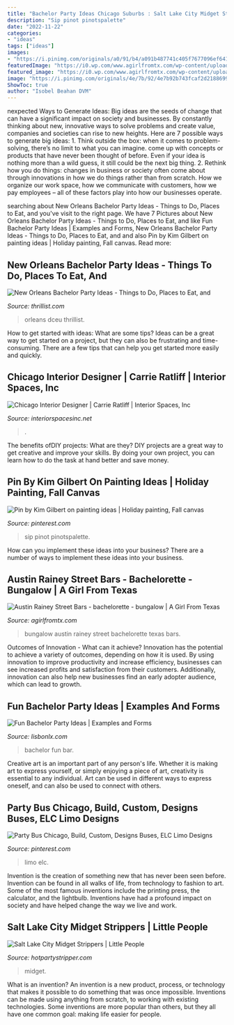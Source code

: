 ```yaml
---
title: "Bachelor Party Ideas Chicago Suburbs : Salt Lake City Midget Strippers"
description: "Sip pinot pinotspalette"
date: "2022-11-22"
categories:
- "ideas"
tags: ["ideas"]
images:
- "https://i.pinimg.com/originals/a0/91/b4/a091b487741c405f7677096ef641e897.jpg"
featuredImage: "https://i0.wp.com/www.agirlfromtx.com/wp-content/uploads/2019/10/austin-bachelorette-party-ideas-bungalow.jpg?fit=1500%2C1000&amp;ssl=1"
featured_image: "https://i0.wp.com/www.agirlfromtx.com/wp-content/uploads/2019/10/austin-bachelorette-party-ideas-bungalow.jpg?fit=1500%2C1000&amp;ssl=1"
image: "https://i.pinimg.com/originals/4e/7b/92/4e7b92b743fcaf2d2188699d82bbd054.png"
ShowToc: true
author: "Isobel Beahan DVM"
---
```



nexpected Ways to Generate Ideas:
Big ideas are the seeds of change that can have a significant impact on society and businesses. By constantly thinking about new, innovative ways to solve problems and create value, companies and societies can rise to new heights. Here are 7 possible ways to generate big ideas: 1. Think outside the box: when it comes to problem-solving, there’s no limit to what you can imagine. come up with concepts or products that have never been thought of before. Even if your idea is nothing more than a wild guess, it still could be the next big thing. 2. Rethink how you do things: changes in business or society often come about through innovations in how we do things rather than from scratch. How we organize our work space, how we communicate with customers, how we pay employees – all of these factors play into how our businesses operate.

	

		
searching about New Orleans Bachelor Party Ideas - Things to Do, Places to Eat, and you've visit to the right page. We have 7 Pictures about New Orleans Bachelor Party Ideas - Things to Do, Places to Eat, and like Fun Bachelor Party Ideas | Examples and Forms, New Orleans Bachelor Party Ideas - Things to Do, Places to Eat, and and also Pin by Kim Gilbert on painting ideas | Holiday painting, Fall canvas. Read more:
		
    
## New Orleans Bachelor Party Ideas - Things To Do, Places To Eat, And

<img loading=lazy src="https://assets3.thrillist.com/v1/image/1271663/size/tmg-facebook_social.jpg" onerror="this.onerror=null;this.src='https://tse1.mm.bing.net/th?id=OIP.NOjr6JLlLPu_b6R4KKMmtwHaD4&amp;pid=15.1';" alt="New Orleans Bachelor Party Ideas - Things to Do, Places to Eat, and">

_Source: thrillist.com_

>orleans dceu thrillist. 

	

How to get started with ideas: What are some tips?
Ideas can be a great way to get started on a project, but they can also be frustrating and time-consuming. There are a few tips that can help you get started more easily and quickly.

    
## Chicago Interior Designer | Carrie Ratliff | Interior Spaces, Inc

<img loading=lazy src="https://interiorspacesinc.net/_party_decor_02/fs/05.jpg" onerror="this.onerror=null;this.src='https://tse1.mm.bing.net/th?id=OIP.lKPkK9WyawpSVbOYApLoWwHaLJ&amp;pid=15.1';" alt="Chicago Interior Designer | Carrie Ratliff | Interior Spaces, Inc">

_Source: interiorspacesinc.net_

>. 

	

The benefits ofDIY projects: What are they?
DIY projects are a great way to get creative and improve your skills. By doing your own project, you can learn how to do the task at hand better and save money.

    
## Pin By Kim Gilbert On Painting Ideas | Holiday Painting, Fall Canvas

<img loading=lazy src="https://i.pinimg.com/originals/d2/84/11/d28411532b0d9131d110c93e6612e1de.jpg" onerror="this.onerror=null;this.src='https://tse1.mm.bing.net/th?id=OIP.O-oKdhKNdupVxrGTs7I_swHaJ4&amp;pid=15.1';" alt="Pin by Kim Gilbert on painting ideas | Holiday painting, Fall canvas">

_Source: pinterest.com_

>sip pinot pinotspalette. 

	

How can you implement these ideas into your business?
There are a number of ways to implement these ideas into your business.

    
## Austin Rainey Street Bars - Bachelorette - Bungalow | A Girl From Texas

<img loading=lazy src="https://i0.wp.com/www.agirlfromtx.com/wp-content/uploads/2019/10/austin-bachelorette-party-ideas-bungalow.jpg?fit=1500%2C1000&amp;ssl=1" onerror="this.onerror=null;this.src='https://tse4.mm.bing.net/th?id=OIP.GGZ9ePDtf1WMOxRcjtRSIQHaE8&amp;pid=15.1';" alt="Austin Rainey Street Bars - bachelorette - bungalow | A Girl From Texas">

_Source: agirlfromtx.com_

>bungalow austin rainey street bachelorette texas bars. 

	

Outcomes of Innovation - What can it achieve?
Innovation has the potential to achieve a variety of outcomes, depending on how it is used. By using innovation to improve productivity and increase efficiency, businesses can see increased profits and satisfaction from their customers. Additionally, innovation can also help new businesses find an early adopter audience, which can lead to growth.

    
## Fun Bachelor Party Ideas | Examples And Forms

<img loading=lazy src="https://i.pinimg.com/originals/a0/91/b4/a091b487741c405f7677096ef641e897.jpg" onerror="this.onerror=null;this.src='https://tse2.mm.bing.net/th?id=OIP.J7-WH454vKY4qZ6PKKPWYQHaFd&amp;pid=15.1';" alt="Fun Bachelor Party Ideas | Examples and Forms">

_Source: lisbonlx.com_

>bachelor fun bar. 

	

Creative art is an important part of any person's life. Whether it is making art to express yourself, or simply enjoying a piece of art, creativity is essential to any individual. Art can be used in different ways to express oneself, and can also be used to connect with others.

    
## Party Bus Chicago, Build, Custom, Designs Buses, ELC Limo Designs

<img loading=lazy src="https://i.pinimg.com/originals/4e/7b/92/4e7b92b743fcaf2d2188699d82bbd054.png" onerror="this.onerror=null;this.src='https://tse1.mm.bing.net/th?id=OIP.D2zV4cCLiQTgBCgLNWi2GwHaE8&amp;pid=15.1';" alt="Party Bus Chicago, Build, Custom, Designs Buses, ELC Limo Designs">

_Source: pinterest.com_

>limo elc. 

	

Invention is the creation of something new that has never been seen before. Invention can be found in all walks of life, from technology to fashion to art. Some of the most famous inventions include the printing press, the calculator, and the lightbulb. Inventions have had a profound impact on society and have helped change the way we live and work.

    
## Salt Lake City Midget Strippers | Little People

<img loading=lazy src="https://www.hotpartystripper.com/wp-content/uploads/2020/10/salt-lake-city-midget-dancer.jpg" onerror="this.onerror=null;this.src='https://tse3.mm.bing.net/th?id=OIP.JZeWsn31hhj_JcTM8meKbAAAAA&amp;pid=15.1';" alt="Salt Lake City Midget Strippers | Little People">

_Source: hotpartystripper.com_

>midget. 

	

What is an invention?
An invention is a new product, process, or technology that makes it possible to do something that was once impossible. Inventions can be made using anything from scratch, to working with existing technologies. Some inventions are more popular than others, but they all have one common goal: making life easier for people.

